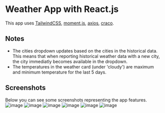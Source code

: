 # Weather App with React.js
This app uses [TailwindCSS](https://tailwindcss.com/), [moment.js](https://momentjs.com/), [axios](https://axios-http.com/), [craco](https://www.npmjs.com/package/@craco/craco).

## Notes
* The cities dropdown updates based on the cities in the historical data. This means that when reporting historical weather data with a new city, the city immediatly becomes available in the dropdown.
* The temperatures in the weather card (under 'cloudy') are maximum and minimum temperature for the last 5 days.

## Screenshots
Below you can see some screenshots representing the app features.
![image](https://user-images.githubusercontent.com/19744901/140343506-c8221e66-acff-4cca-8a0a-84b0a0e40c16.png)
![image](https://user-images.githubusercontent.com/19744901/140343696-cad3000e-8bf2-43cc-bcd4-a34e833593f0.png)
![image](https://user-images.githubusercontent.com/19744901/140346700-e52d5bf3-28fd-4506-8eb1-8f73ca2accdc.png)
![image](https://user-images.githubusercontent.com/19744901/140346896-0214b42c-03fa-44d1-a6a9-bc050d1adf5e.png)
![image](https://user-images.githubusercontent.com/19744901/140347339-36a6e4fa-bb7b-46d0-a0d8-0cc54c4d4325.png)
![image](https://user-images.githubusercontent.com/19744901/140347520-b49b86e4-ed0f-4117-a84e-069adccbbd74.png)

